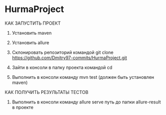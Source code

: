 # HurmaProject


КАК ЗАПУСТИТЬ ПРОЕКТ

1) Установить maven

2) Установить allure

3) Склонировать репозиторий командой git clone https://github.com/Dmitry97-commits/HurmaProject.git

4) Зайти в консоли в папку проекта командой cd 

5) Выполнить в консоли команду mvn test (должен быть установлен maven)


КАК ПОЛУЧИТЬ РЕЗУЛЬТАТЫ ТЕСТОВ

1) Выполнить в консоли команду allure serve путь до папки allure-result в проекте 

